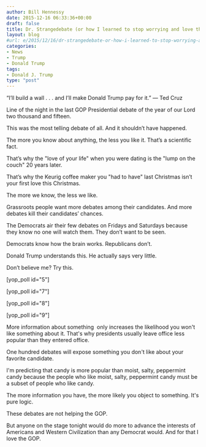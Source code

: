 ```yaml
---
author: Bill Hennessy
date: 2015-12-16 06:33:36+00:00
draft: false
title: Dr. Strangedebate (or how I learned to stop worrying and love the GOP)
layout: blog
#url: e/2015/12/16/dr-strangedebate-or-how-i-learned-to-stop-worrying-and-love-the-gop/
categories:
- News
- Trump
- Donald Trump
tags:
- Donald J. Trump
type: "post"
---
```


“I’ll build a wall . . . and I’ll make Donald Trump pay for it.” — Ted Cruz

Line of the night in the last GOP Presidential debate of the year of our Lord two thousand and fifteen.

This was the most telling debate of all. And it shouldn’t have happened.

The more you know about anything, the less you like it. That’s a scientific fact.

That’s why the "love of your life" when you were dating is the "lump on the couch" 20 years later.

That’s why the Keurig coffee maker you "had to have" last Christmas isn’t your first love this Christmas.

The more we know, the less we like.

Grassroots people want more debates among their candidates. And more debates kill their candidates’ chances.

The Democrats air their few debates on Fridays and Saturdays because they know no one will watch them. They don’t want to be seen.

Democrats know how the brain works. Republicans don’t.

Donald Trump understands this. He actually says very little.

Don’t believe me? Try this.

[yop_poll id="5"]

[yop_poll id="7"]

[yop_poll id="8"]

[yop_poll id="9"]

More information about something  only increases the likelihood you won't like something about it. That's why presidents usually leave office less popular than they entered office.

One hundred debates will expose something you don't like about your favorite candidate.

I'm predicting that candy is more popular than moist, salty, peppermint candy because the people who like moist, salty, peppermint candy must be a subset of people who like candy.

The more information you have, the more likely you object to something. It's pure logic.

These debates are not helping the GOP.

But anyone on the stage tonight would do more to advance the interests of Americans and Western Civilization than any Democrat would. And for that I love the GOP.


